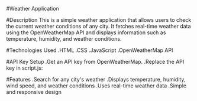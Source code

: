 #Weather Application

#Description
This is a simple weather application that allows users to check the current weather conditions of any city. It fetches real-time weather data using the OpenWeatherMap API and displays information such as temperature, humidity, and weather conditions.

#Technologies Used
.HTML
.CSS
.JavaScript
.OpenWeatherMap API

#API Key Setup
.Get an API key from OpenWeatherMap.
.Replace the API key in script.js:

#Features
.Search for any city's weather
.Displays temperature, humidity, wind speed, and weather conditions
.Uses real-time weather data
.Simple and responsive design
